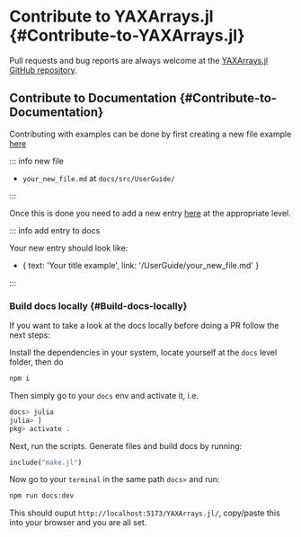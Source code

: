
# Contribute to YAXArrays.jl {#Contribute-to-YAXArrays.jl}

Pull requests and bug reports are always welcome at the [YAXArrays.jl GitHub repository](https://github.com/JuliaDataCubes/YAXArrays.jl).

## Contribute to Documentation {#Contribute-to-Documentation}

Contributing with examples can be done by first creating a new file example [here](https://github.com/JuliaDataCubes/YAXArrays.jl/tree/master/docs/examples/UserGuide)

::: info new file
- `your_new_file.md` at `docs/src/UserGuide/`
  

:::

Once this is done you need to add a new entry [here](https://github.com/JuliaDataCubes/YAXArrays.jl/blob/master/docs/src/.vitepress/config.mts) at the appropriate level.

::: info add entry to docs

Your new entry should look like:
- \{ text: &#39;Your title example&#39;, link: &#39;/UserGuide/your_new_file.md&#39; \}
  

:::

### Build docs locally {#Build-docs-locally}

If you want to take a look at the docs locally before doing a PR follow the next steps:

Install the dependencies in your system, locate yourself at the `docs` level folder, then do

```sh
npm i
```


Then simply go to your `docs` env and activate it, i.e.

```sh
docs> julia
julia> ]
pkg> activate .
```


Next, run the scripts. Generate files and build docs by running:

```sh
include("make.jl")
```


Now go to your `terminal` in the same path `docs>` and run:

```sh
npm run docs:dev
```


This should ouput `http://localhost:5173/YAXArrays.jl/`, copy/paste this into your browser and you are all set.

